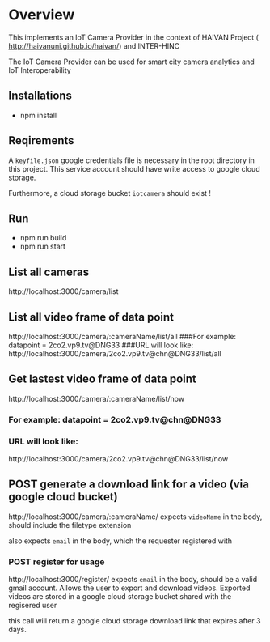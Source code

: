 # Overview

This implements an IoT Camera Provider in the context of HAIVAN Project ( http://haivanuni.github.io/haivan/) and INTER-HINC

The IoT Camera Provider can be used for smart city camera analytics and IoT Interoperability

## Installations
* npm install

## Reqirements

A `keyfile.json` google credentials file is necessary in the root directory in this project. This service account should have write access to google cloud storage.

Furthermore, a cloud storage bucket `iotcamera` should exist !

## Run

* npm run build
* npm run start

## List all cameras
http://localhost:3000/camera/list

## List  all video frame of data point
http://localhost:3000/camera/:cameraName/list/all
###For example: datapoint = 2co2.vp9.tv@DNG33
###URL will look like:
http://localhost:3000/camera/2co2.vp9.tv@chn@DNG33/list/all


## Get lastest video frame of data point
http://localhost:3000/camera/:cameraName/list/now
### For example: datapoint = 2co2.vp9.tv@chn@DNG33
### URL will look like:
http://localhost:3000/camera/2co2.vp9.tv@chn@DNG33/list/now

## POST generate a download link for a video (via google cloud bucket)
http://localhost:3000/camera/:cameraName/
expects `videoName` in the body, should include the filetype extension

also expects `email` in the body, which the requester registered with

### POST register for usage
http://localhost:3000/register/
expects `email` in the body, should be a valid gmail account. Allows the user to export and download videos.
Exported videos are stored in a google cloud storage bucket shared with the regisered user

this call will return a google cloud storage download link that expires after 3 days.


